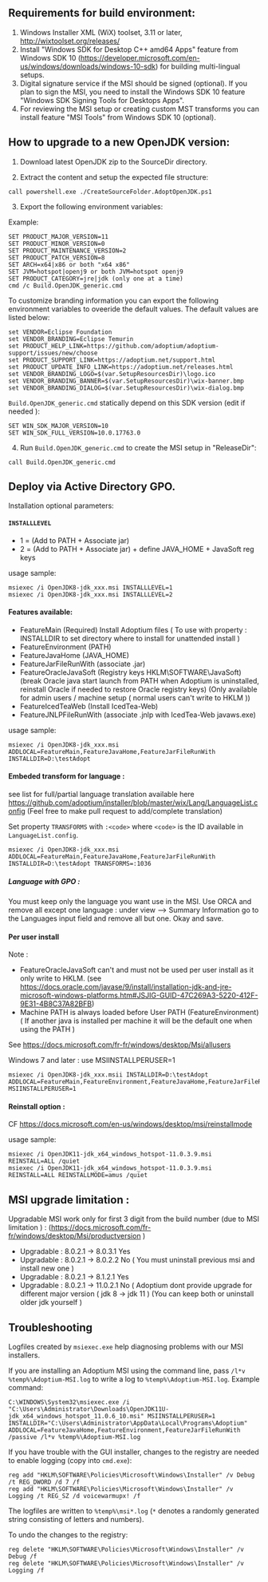 ## Requirements for build environment:

1. Windows Installer XML (WiX) toolset, 3.11 or later, http://wixtoolset.org/releases/
2. Install "Windows SDK for Desktop C++ amd64 Apps" feature from Windows SDK 10 (https://developer.microsoft.com/en-us/windows/downloads/windows-10-sdk) for building multi-lingual setups.
3. Digital signature service if the MSI should be signed (optional). If you plan to sign the MSI, you need to install the Windows SDK 10 feature "Windows SDK Signing Tools for Desktops Apps".
4. For reviewing the MSI setup or creating custom MST transforms you can install feature "MSI Tools" from Windows SDK 10 (optional).


## How to upgrade to a new OpenJDK version:

1. Download latest OpenJDK zip to the SourceDir directory.

2. Extract the content and setup the expected file structure:

```batch
call powershell.exe ./CreateSourceFolder.AdoptOpenJDK.ps1
```

3. Export the following environment variables:

  Example:
  ```batch
  SET PRODUCT_MAJOR_VERSION=11
  SET PRODUCT_MINOR_VERSION=0
  SET PRODUCT_MAINTENANCE_VERSION=2
  SET PRODUCT_PATCH_VERSION=8
  SET ARCH=x64|x86 or both "x64 x86"
  SET JVM=hotspot|openj9 or both JVM=hotspot openj9
  SET PRODUCT_CATEGORY=jre|jdk (only one at a time)
  cmd /c Build.OpenJDK_generic.cmd
  ```

  To customize branding information you can export the following environment variables to oveeride the default values. The default values are listed below:
  ```batch
  set VENDOR=Eclipse Foundation
  set VENDOR_BRANDING=Eclipse Temurin
  set PRODUCT_HELP_LINK=https://github.com/adoptium/adoptium-support/issues/new/choose
  set PRODUCT_SUPPORT_LINK=https://adoptium.net/support.html
  set PRODUCT_UPDATE_INFO_LINK=https://adoptium.net/releases.html
  set VENDOR_BRANDING_LOGO=$(var.SetupResourcesDir)\logo.ico
  set VENDOR_BRANDING_BANNER=$(var.SetupResourcesDir)\wix-banner.bmp
  set VENDOR_BRANDING_DIALOG=$(var.SetupResourcesDir)\wix-dialog.bmp
  ```

 `Build.OpenJDK_generic.cmd` statically depend on this SDK version (edit if needed ):
  ```batch
  SET WIN_SDK_MAJOR_VERSION=10
  SET WIN_SDK_FULL_VERSION=10.0.17763.0
  ```

4. Run `Build.OpenJDK_generic.cmd` to create the MSI setup in "ReleaseDir":

```batch
call Build.OpenJDK_generic.cmd
```

## Deploy via Active Directory GPO.

Installation optional parameters:

#### `INSTALLLEVEL`
- 1 = (Add to PATH + Associate jar)
- 2 = (Add to PATH + Associate jar) + define JAVA_HOME + JavaSoft reg keys

usage sample: 
```batch
msiexec /i OpenJDK8-jdk_xxx.msi INSTALLLEVEL=1
msiexec /i OpenJDK8-jdk_xxx.msi INSTALLLEVEL=2
```

#### Features available:
- FeatureMain (Required) Install Adoptium files ( To use with property : INSTALLDIR to set directory where to install for unattended install )
- FeatureEnvironment (PATH)
- FeatureJavaHome (JAVA_HOME)
- FeatureJarFileRunWith (associate .jar)
- FeatureOracleJavaSoft (Registry keys HKLM\SOFTWARE\JavaSoft\) (break Oracle java start launch from PATH when Adoptium is uninstalled, reinstall Oracle if needed to restore Oracle registry keys) (Only available for admin users / machine setup ( normal users can't write to HKLM ))
- FeatureIcedTeaWeb (Install IcedTea-Web)
- FeatureJNLPFileRunWith (associate .jnlp with IcedTea-Web javaws.exe)

usage sample:
```batch
msiexec /i OpenJDK8-jdk_xxx.msi ADDLOCAL=FeatureMain,FeatureJavaHome,FeatureJarFileRunWith INSTALLDIR=D:\testAdopt
```

#### Embeded transform for language :

see list for full/partial language translation available here https://github.com/adoptium/installer/blob/master/wix/Lang/LanguageList.config
(Feel free to make pull request to add/complete translation)

Set property `TRANSFORMS` with `:<code>` where `<code>` is the ID available in `LanguageList.config`.

```batch
msiexec /i OpenJDK8-jdk_xxx.msi ADDLOCAL=FeatureMain,FeatureJavaHome,FeatureJarFileRunWith INSTALLDIR=D:\testAdopt TRANSFORMS=:1036
```

##### Language with GPO :
 You must keep only the language you want use in the MSI.
 Use ORCA and remove all except one language : under view --> Summary Information go to the Languages input field and remove all but one. Okay and save.


#### Per user install

Note : 
- FeatureOracleJavaSoft can't and must not be used per user install as it only write to HKLM. (see https://docs.oracle.com/javase/9/install/installation-jdk-and-jre-microsoft-windows-platforms.htm#JSJIG-GUID-47C269A3-5220-412F-9E31-4B8C37A82BFB)
- Machine PATH is always loaded before User PATH (FeatureEnvironment) ( If another java is installed per machine it will be the default one when using the PATH )


See https://docs.microsoft.com/fr-fr/windows/desktop/Msi/allusers

Windows 7 and later : use MSIINSTALLPERUSER=1
```batch
msiexec /i OpenJDK8-jdk_xxx.msii INSTALLDIR=D:\testAdopt ADDLOCAL=FeatureMain,FeatureEnvironment,FeatureJavaHome,FeatureJarFileRunWith MSIINSTALLPERUSER=1
```

#### Reinstall option :
CF https://docs.microsoft.com/en-us/windows/desktop/msi/reinstallmode

usage sample:
```batch
msiexec /i OpenJDK11-jdk_x64_windows_hotspot-11.0.3.9.msi REINSTALL=ALL /quiet
msiexec /i OpenJDK11-jdk_x64_windows_hotspot-11.0.3.9.msi REINSTALL=ALL REINSTALLMODE=amus /quiet
```

## MSI upgrade limitation :
Upgradable MSI work only for first 3 digit from the build number (due to MSI limitation ) :  (https://docs.microsoft.com/fr-fr/windows/desktop/Msi/productversion )

* Upgradable : 8.0.2.1 -> 8.0.3.1 Yes
* Upgradable : 8.0.2.1 -> 8.0.2.2 No ( You must uninstall previous msi and install new one )
* Upgradable : 8.0.2.1 -> 8.1.2.1 Yes
* Upgradable : 8.0.2.1 -> 11.0.2.1 No  ( Adoptium dont provide upgrade for different major version ( jdk 8 -> jdk 11 ) (You can keep both or uninstall older jdk yourself )

## Troubleshooting

Logfiles created by `msiexec.exe` help diagnosing problems with our MSI installers.

If you are installing an Adoptium MSI using the command line, pass `/l*v %temp%\Adoptium-MSI.log` to write a log to `%temp%\Adoptium-MSI.log`. Example command:

```
C:\WINDOWS\System32\msiexec.exe /i "C:\Users\Administrator\Downloads\OpenJDK11U-jdk_x64_windows_hotspot_11.0.6_10.msi" MSIINSTALLPERUSER=1 INSTALLDIR="C:\Users\Administrator\AppData\Local\Programs\Adoptium" ADDLOCAL=FeatureJavaHome,FeatureEnvironment,FeatureJarFileRunWith /passive /l*v %temp%\Adoptium-MSI.log
```

If you have trouble with the GUI installer, changes to the registry are needed to enable logging (copy into `cmd.exe`):

```
reg add "HKLM\SOFTWARE\Policies\Microsoft\Windows\Installer" /v Debug /t REG_DWORD /d 7 /f 
reg add "HKLM\SOFTWARE\Policies\Microsoft\Windows\Installer" /v Logging /t REG_SZ /d voicewarmupx! /f
```

The logfiles are written to `%temp%\msi*.log` (`*` denotes a randomly generated string consisting of letters and numbers).

To undo the changes to the registry:

```
reg delete "HKLM\SOFTWARE\Policies\Microsoft\Windows\Installer" /v Debug /f
reg delete "HKLM\SOFTWARE\Policies\Microsoft\Windows\Installer" /v Logging /f
```
